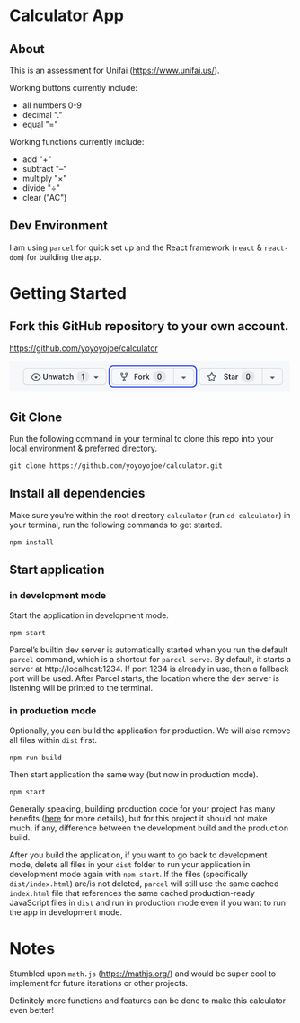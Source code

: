 # Calculator App

## About

This is an assessment for Unifai (https://www.unifai.us/).

Working buttons currently include: 
- all numbers 0-9
- decimal "."
- equal "="

Working functions currently include: 
- add "+"
- subtract "–" 
- multiply "×"
- divide "÷"
- clear ("AC")

## Dev Environment

I am using `parcel` for quick set up and the React framework (`react` & `react-dom`) for building the app.

# Getting Started

## Fork this GitHub repository to your own account.

https://github.com/yoyoyojoe/calculator

<img src='./assets/fork_it.png' width=500px height=auto/>

## Git Clone 

Run the following command in your terminal to clone this repo into your local environment & preferred directory.

```
git clone https://github.com/yoyoyojoe/calculator.git
```

## Install all dependencies

Make sure you're within the root directory `calculator` (run `cd calculator`) in your terminal, run the following commands to get started.

```
npm install
```

## Start application 

### in development mode

Start the application in development mode. 

```
npm start
```
Parcel’s builtin dev server is automatically started when you run the default `parcel` command, which is a shortcut for `parcel serve`. By default, it starts a server at http://localhost:1234. If port 1234 is already in use, then a fallback port will be used. After Parcel starts, the location where the dev server is listening will be printed to the terminal.

### in production mode

Optionally, you can build the application for production. We will also remove all files within `dist` first.

```
npm run build
```

Then start application the same way (but now in production mode).

```
npm start
```

Generally speaking, building production code for your project has many benefits ([here](https://parceljs.org/features/production/) for more details), but for this project it should not make much, if any, difference between the development build and the production build.

After you build the application, if you want to go back to development mode, delete all files in your `dist` folder to run your application in development mode again with `npm start`. If the files (specifically `dist/index.html`) are/is not deleted, `parcel` will still use the same cached `index.html` file that references the same cached production-ready JavaScript files in `dist` and run in production mode even if you want to run the app in development mode.

# Notes

Stumbled upon `math.js` (https://mathjs.org/) and would be super cool to implement for future iterations or other projects.

Definitely more functions and features can be done to make this calculator even better!